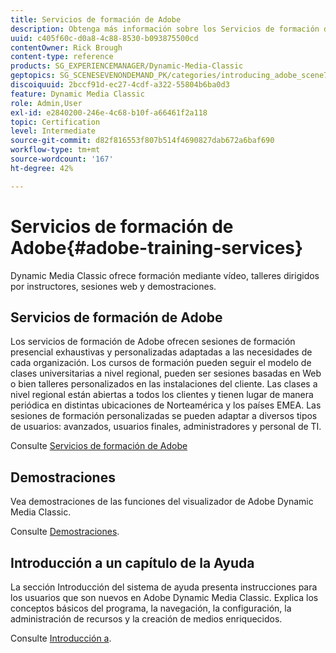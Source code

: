 ```yaml
---
title: Servicios de formación de Adobe
description: Obtenga más información sobre los Servicios de formación de Adobe para Adobe Dynamic Media Classic.
uuid: c405f60c-d0a8-4c88-8530-b093875500cd
contentOwner: Rick Brough
content-type: reference
products: SG_EXPERIENCEMANAGER/Dynamic-Media-Classic
geptopics: SG_SCENESEVENONDEMAND_PK/categories/introducing_adobe_scene7
discoiquuid: 2bccf91d-ec27-4cdf-a322-55804b6ba0d3
feature: Dynamic Media Classic
role: Admin,User
exl-id: e2840200-246e-4c68-b10f-a66461f2a118
topic: Certification
level: Intermediate
source-git-commit: d82f816553f807b514f4690827dab672a6baf690
workflow-type: tm+mt
source-wordcount: '167'
ht-degree: 42%

---
```


# Servicios de formación de Adobe{#adobe-training-services}

Dynamic Media Classic ofrece formación mediante vídeo, talleres dirigidos por instructores, sesiones web y demostraciones.

## Servicios de formación de Adobe

Los servicios de formación de Adobe ofrecen sesiones de formación presencial exhaustivas y personalizadas adaptadas a las necesidades de cada organización. Los cursos de formación pueden seguir el modelo de clases universitarias a nivel regional, pueden ser sesiones basadas en Web o bien talleres personalizados en las instalaciones del cliente. Las clases a nivel regional están abiertas a todos los clientes y tienen lugar de manera periódica en distintas ubicaciones de Norteamérica y los países EMEA. Las sesiones de formación personalizadas se pueden adaptar a diversos tipos de usuarios: avanzados, usuarios finales, administradores y personal de TI.

Consulte [Servicios de formación de Adobe](https://learning.adobe.com/)

## Demostraciones

Vea demostraciones de las funciones del visualizador de Adobe Dynamic Media Classic.

Consulte [Demostraciones](https://landing.adobe.com/en/na/dynamic-media/ctir-2755/live-demos.html).

## Introducción a un capítulo de la Ayuda

La sección Introducción del sistema de ayuda presenta instrucciones para los usuarios que son nuevos en Adobe Dynamic Media Classic. Explica los conceptos básicos del programa, la navegación, la configuración, la administración de recursos y la creación de medios enriquecidos.

Consulte [Introducción a](dmc-platform-overview.md).
